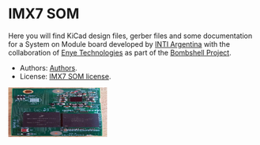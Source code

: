 # IMX7 SOM

Here you will find KiCad design files, gerber files and some documentation for a System on Module board
developed by [INTI Argentina](http://www.inti.gob.ar/) with the collaboration of [Enye Technologies](https://enyetechnologies.com/) as part of the [Bombshell Project](https://bombshell.ink/).

 - Authors: [Authors](AUTHORS.md).
 - License: [IMX7 SOM license](LICENSE).


<img src="img/top.jpg" width="200" height="100">
